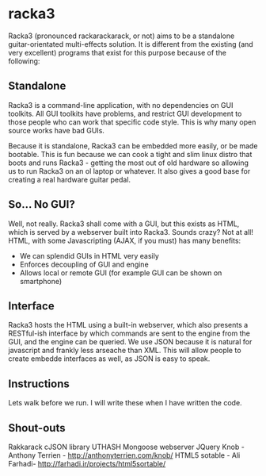 racka3
======

Racka3 (pronounced rackarackarack, or not) aims to be a standalone guitar-orientated multi-effects solution. It is
different from the existing (and very excellent) programs that exist for this purpose because of the following:

Standalone
----------

Racka3 is a command-line application, with no dependencies on GUI toolkits. All GUI toolkits have problems, and
restrict GUI development to those people who can work that specific code style. This is why many open source works have
bad GUIs.

Because it is standalone, Racka3 can be embedded more easily, or be made bootable. This is fun because we can cook a 
tight and slim linux distro that boots and runs Racka3 - getting the most out of old hardware so allowing us to run Racka3
on an ol laptop or whatever. It also gives a good base for creating a real hardware guitar pedal.

So... No GUI?
-------------

Well, not really. Racka3 shall come with a GUI, but this exists as HTML, which is served by a webserver built into Racka3.
Sounds crazy? Not at all! HTML, with some Javascripting (AJAX, if you must) has many benefits:
* We can splendid GUIs in HTML very easily
* Enforces decoupling of GUI and engine
* Allows local or remote GUI (for example GUI can be shown on smartphone)

Interface
---------

Racka3 hosts the HTML using a built-in webserver, which also presents a RESTful-ish interface by which commands are sent
to the engine from the GUI, and the engine can be queried. We use JSON because it is natural for javascript and frankly
less arseache than XML. This will allow people to create embedde interfaces as well, as JSON is easy to speak.

Instructions
------------

Lets walk before we run. I will write these when I have written the code.

Shout-outs
----------

Rakkarack
cJSON library
UTHASH
Mongoose webserver
JQuery Knob - Anthony Terrien - http://anthonyterrien.com/knob/
HTML5 sotable  - Ali Farhadi- http://farhadi.ir/projects/html5sortable/

